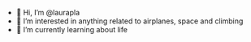 - 👋 Hi, I’m @laurapla
- 👀 I’m interested in anything related to airplanes, space and climbing
- 🌱 I’m currently learning about life
<!---
- 💞️ I’m looking to collaborate on ...
- 📫 How to reach me ...
--->

<!---
laurapla/laurapla is a ✨ special ✨ repository because its `README.md` (this file) appears on your GitHub profile.
You can click the Preview link to take a look at your changes.
--->
